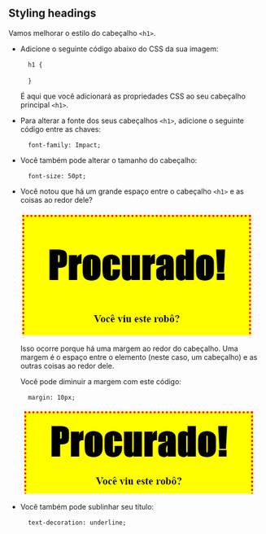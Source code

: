 ## Styling headings

Vamos melhorar o estilo do cabeçalho `<h1>`.

+ Adicione o seguinte código abaixo do CSS da sua imagem:
    
        h1 {
        
        }
        
    
    É aqui que você adicionará as propriedades CSS ao seu cabeçalho principal `<h1>`.

+ Para alterar a fonte dos seus cabeçalhos `<h1>`, adicione o seguinte código entre as chaves:
    
        font-family: Impact;
        

+ Você também pode alterar o tamanho do cabeçalho:
    
        font-size: 50pt;
        

+ Você notou que há um grande espaço entre o cabeçalho `<h1>` e as coisas ao redor dele?
    
    ![captura de tela](images/wanted-h1-margin.png)
    
    Isso ocorre porque há uma margem ao redor do cabeçalho. Uma margem é o espaço entre o elemento (neste caso, um cabeçalho) e as outras coisas ao redor dele.
    
    Você pode diminuir a margem com este código:
    
        margin: 10px;
        
    
    ![screenshot](images/wanted-h1-margin-small.png)

+ Você também pode sublinhar seu título:
    
        text-decoration: underline;